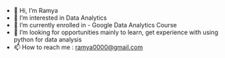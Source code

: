 - 👋 Hi, I’m Ramya
- 👀 I’m interested in Data Analytics
- 🌱 I’m currently enrolled in - Google Data Analytics Course
- 💞️ I’m looking for opportunities mainly to learn, get experience with using python for data analysis
- 📫 How to reach me : ramya0000@gmail.com

<!---
ramya0000/ramya0000 is a ✨ special ✨ repository because its `README.md` (this file) appears on your GitHub profile.
You can click the Preview link to take a look at your changes.
--->
